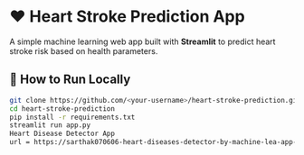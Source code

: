 # ❤️ Heart Stroke Prediction App

A simple machine learning web app built with **Streamlit** to predict heart stroke risk based on health parameters.

## 🚀 How to Run Locally
```bash
git clone https://github.com/<your-username>/heart-stroke-prediction.git
cd heart-stroke-prediction
pip install -r requirements.txt
streamlit run app.py
Heart Disease Detector App
url = https://sarthak070606-heart-diseases-detector-by-machine-lea-app-rz6jck.streamlit.app/